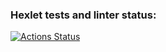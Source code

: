 ### Hexlet tests and linter status:
[![Actions Status](https://github.com/skavikos/java-project-lvl1/workflows/hexlet-check/badge.svg)](https://github.com/skavikos/java-project-lvl1/actions)